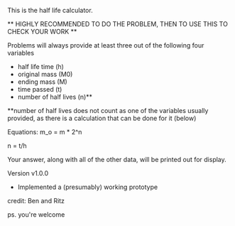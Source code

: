 This is the half life calculator.

** HIGHLY RECOMMENDED TO DO THE PROBLEM, THEN TO USE THIS TO CHECK YOUR WORK ** 

Problems will always provide at least three out of the following four variables

- half life time (h)
- original mass (M0)
- ending mass (M) 
- time passed (t)
- number of half lives (n)**

**number of half lives does not count as one of the variables usually provided, as there is a calculation that can be done for it (below)

Equations:
  m_o = m * 2^n

  n = t/h

Your answer, along with all of the other data, will be printed out for display. 


Version v1.0.0
- Implemented a (presumably) working prototype

credit: Ben and Ritz

ps. you're welcome
